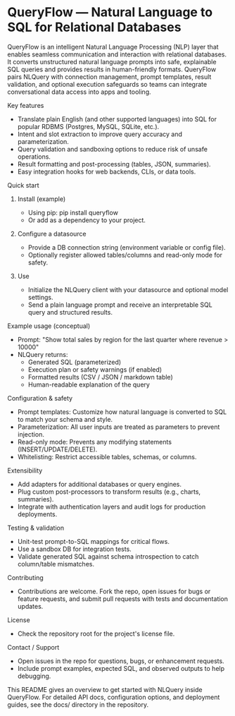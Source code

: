 QueryFlow — Natural Language to SQL for Relational Databases
==========================================================

QueryFlow is an intelligent Natural Language Processing (NLP) layer that enables seamless communication and interaction with relational databases. It converts unstructured natural language prompts into safe, explainable SQL queries and provides results in human-friendly formats. QueryFlow pairs NLQuery with connection management, prompt templates, result validation, and optional execution safeguards so teams can integrate conversational data access into apps and tooling.

Key features
- Translate plain English (and other supported languages) into SQL for popular RDBMS (Postgres, MySQL, SQLite, etc.).
- Intent and slot extraction to improve query accuracy and parameterization.
- Query validation and sandboxing options to reduce risk of unsafe operations.
- Result formatting and post-processing (tables, JSON, summaries).
- Easy integration hooks for web backends, CLIs, or data tools.

Quick start
1. Install (example)
    - Using pip: pip install queryflow
    - Or add as a dependency to your project.

2. Configure a datasource
    - Provide a DB connection string (environment variable or config file).
    - Optionally register allowed tables/columns and read-only mode for safety.

3. Use 
    - Initialize the NLQuery client with your datasource and optional model settings.
    - Send a plain language prompt and receive an interpretable SQL query and structured results.

Example usage (conceptual)
- Prompt: "Show total sales by region for the last quarter where revenue > 10000"
- NLQuery returns:
  - Generated SQL (parameterized)
  - Execution plan or safety warnings (if enabled)
  - Formatted results (CSV / JSON / markdown table)
  - Human-readable explanation of the query

Configuration & safety
- Prompt templates: Customize how natural language is converted to SQL to match your schema and style.
- Parameterization: All user inputs are treated as parameters to prevent injection.
- Read-only mode: Prevents any modifying statements (INSERT/UPDATE/DELETE).
- Whitelisting: Restrict accessible tables, schemas, or columns.

Extensibility
- Add adapters for additional databases or query engines.
- Plug custom post-processors to transform results (e.g., charts, summaries).
- Integrate with authentication layers and audit logs for production deployments.

Testing & validation
- Unit-test prompt-to-SQL mappings for critical flows.
- Use a sandbox DB for integration tests.
- Validate generated SQL against schema introspection to catch column/table mismatches.

Contributing
- Contributions are welcome. Fork the repo, open issues for bugs or feature requests, and submit pull requests with tests and documentation updates.

License
- Check the repository root for the project's license file.

Contact / Support
- Open issues in the repo for questions, bugs, or enhancement requests.
- Include prompt examples, expected SQL, and observed outputs to help debugging.

This README gives an overview to get started with NLQuery inside QueryFlow. For detailed API docs, configuration options, and deployment guides, see the docs/ directory in the repository.
